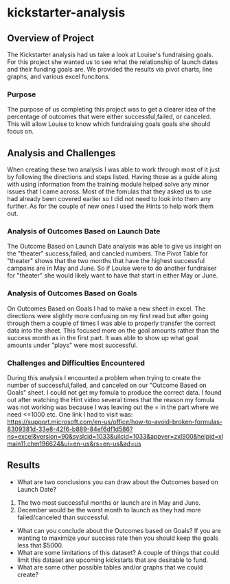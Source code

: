 # kickstarter-analysis

## Overview of Project
The Kickstarter analysis had us take a look at Louise's fundraising goals. For this project she wanted us to see what the relationship of launch dates and their funding goals are. We provided the results via pivot charts, line graphs, and various excel funcitons.
### Purpose
The purpose of us completing this project was to get a clearer idea of the percentage of outcomes that were either successful,failed, or canceled. This will allow Louise to know which fundraising goals goals she should focus on.
## Analysis and Challenges
When creating these two analysis I was able to work through most of it just by following the directions and steps listed. Having those as a guide along with using information from the training module helped solve any minor issues that I came across. Most of the fomulas that they asked us to use had already been covered earlier so I did not need to look into them any further. As for the couple of new ones I used the Hints to help work them out.

### Analysis of Outcomes Based on Launch Date
The Outcome Based on Launch Date analysis was able to give us insight on the "theater" success,failed, and cancled numbers. The Pivot Table for "theater" shows that the two months that have the highest successful campains are in May and June. So if Louise were to do another fundraiser for "theater" she would likely want to have that start in either May or June.
### Analysis of Outcomes Based on Goals
On Outcomes Based on Goals I had to make a new sheet in excel. The directions were slightly more confusing on my first read but after going through them a couple of times I was able to properly transfer the correct data into the sheet.  This focused more on the goal amounts rather than the success month as in the first part.  It was able to show up what goal amounts under "plays" were most successful.
### Challenges and Difficulties Encountered
During this analysis I encounted a problem when trying to create the number of successful,failed, and canceled on our "Outcome Based on Goals" sheet. I could not get my fomula to produce the correct data. I found out after watching the Hint video several times that the reason my fomula was not working was because I was leaving out the = in the part where we need <=1000 etc. One link I had to visit was:
https://support.microsoft.com/en-us/office/how-to-avoid-broken-formulas-8309381d-33e8-42f6-b889-84ef6df1d586?ns=excel&version=90&syslcid=1033&uilcid=1033&appver=zxl900&helpid=xlmain11.chm196624&ui=en-us&rs=en-us&ad=us
## Results

- What are two conclusions you can draw about the Outcomes based on Launch Date?
1. The two most successful months or launch are in May and June.
2. December would be the worst month to launch as they had more failed/canceled than successful. 

- What can you conclude about the Outcomes based on Goals?
If you are wanting to maximize your success rate then you should keep the goals less that $5000.
- What are some limitations of this dataset?
A couple of things that could limit this dataset are upcoming kickstarts that are desirable to fund.
- What are some other possible tables and/or graphs that we could create?
